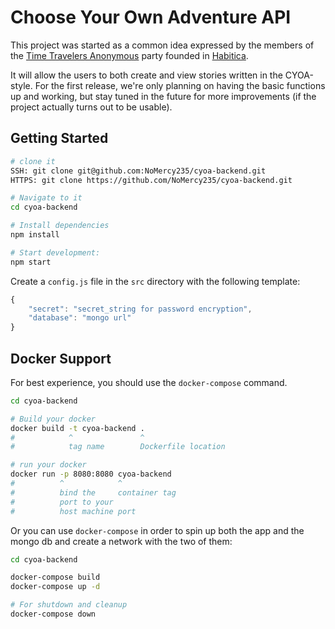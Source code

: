 Choose Your Own Adventure API
==================================

This project was started as a common idea expressed by the members of the [Time Travelers Anonymous](https://habitica.wikia.com/wiki/The_Keep:Time_Travelers_Anonymous) party founded in [Habitica](https://habitica.com).

It will allow the users to both create and view stories written in the CYOA-style. For the first release, we're only planning on having the basic functions up and working, but stay tuned in the future for more improvements (if the project actually turns out to be usable).


Getting Started
---------------

```sh
# clone it
SSH: git clone git@github.com:NoMercy235/cyoa-backend.git
HTTPS: git clone https://github.com/NoMercy235/cyoa-backend.git

# Navigate to it
cd cyoa-backend

# Install dependencies
npm install

# Start development:
npm start
```

Create a `config.js` file in the `src` directory with the following template:

```javascript
{
    "secret": "secret_string for password encryption",
    "database": "mongo url"
}
```


Docker Support
------

For best experience, you should use the `docker-compose` command.

```sh
cd cyoa-backend

# Build your docker
docker build -t cyoa-backend .
#            ^               ^
#            tag name        Dockerfile location

# run your docker
docker run -p 8080:8080 cyoa-backend
#          ^            ^
#          bind the     container tag
#          port to your
#          host machine port

```

Or you can use `docker-compose` in order to spin up both the app and the mongo db and create a network with the two of them:

```sh
cd cyoa-backend

docker-compose build
docker-compose up -d

# For shutdown and cleanup
docker-compose down

```
